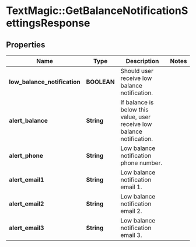 # TextMagic::GetBalanceNotificationSettingsResponse

## Properties
Name | Type | Description | Notes
------------ | ------------- | ------------- | -------------
**low_balance_notification** | **BOOLEAN** | Should user receive low balance notification. | 
**alert_balance** | **String** | If balance is below this value, user receive low balance notification. | 
**alert_phone** | **String** | Low balance notification phone number. | 
**alert_email1** | **String** | Low balance notification email 1. | 
**alert_email2** | **String** | Low balance notification email 2. | 
**alert_email3** | **String** | Low balance notification email 3. | 


